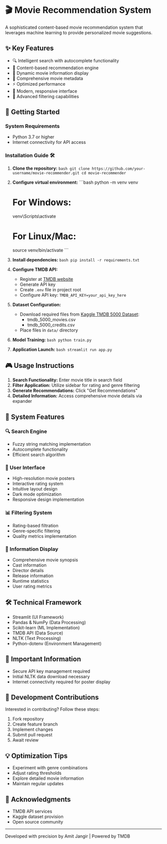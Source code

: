 # 🎬 Movie Recommendation System

A sophisticated content-based movie recommendation system that leverages machine learning to provide personalized movie suggestions.

## ✨ Key Features

- 🔍 Intelligent search with autocomplete functionality
- 🎯 Content-based recommendation engine
- 🌟 Dynamic movie information display
- 📝 Comprehensive movie metadata
- ⚡ Optimized performance
- 🎨 Modern, responsive interface
- 🎯 Advanced filtering capabilities

## 🚀 Getting Started

### System Requirements
- Python 3.7 or higher
- Internet connectivity for API access

### Installation Guide 🛠️

1. **Clone the repository:**   ```bash
   git clone https://github.com/your-username/movie-recommender.git
   cd movie-recommender   ```

2. **Configure virtual environment:**   ```bash
   python -m venv venv
   
   # For Windows:
   venv\Scripts\activate
   
   # For Linux/Mac:
   source venv/bin/activate   ```

3. **Install dependencies:**   ```bash
   pip install -r requirements.txt   ```

4. **Configure TMDB API:**
   - Register at [TMDB website](https://www.themoviedb.org/settings/api)
   - Generate API key
   - Create `.env` file in project root
   - Configure API key:     ```
     TMDB_API_KEY=your_api_key_here     ```

5. **Dataset Configuration:**
   - Download required files from [Kaggle TMDB 5000 Dataset](https://www.kaggle.com/tmdb/tmdb-movie-metadata):
     - tmdb_5000_movies.csv
     - tmdb_5000_credits.csv
   - Place files in `data/` directory

6. **Model Training:**   ```bash
   python train.py   ```

7. **Application Launch:**   ```bash
   streamlit run app.py   ```

## 🎮 Usage Instructions

1. **Search Functionality:** Enter movie title in search field
2. **Filter Application:** Utilize sidebar for rating and genre filtering
3. **Generate Recommendations:** Click "Get Recommendations"
4. **Detailed Information:** Access comprehensive movie details via expander

## 🎯 System Features

### 🔍 Search Engine
- Fuzzy string matching implementation
- Autocomplete functionality
- Efficient search algorithm

### 🎨 User Interface
- High-resolution movie posters
- Interactive rating system
- Intuitive layout design
- Dark mode optimization
- Responsive design implementation

### 📊 Filtering System
- Rating-based filtration
- Genre-specific filtering
- Quality metrics implementation

### 📝 Information Display
- Comprehensive movie synopsis
- Cast information
- Director details
- Release information
- Runtime statistics
- User rating metrics

## 🛠️ Technical Framework

- Streamlit (UI Framework)
- Pandas & NumPy (Data Processing)
- Scikit-learn (ML Implementation)
- TMDB API (Data Source)
- NLTK (Text Processing)
- Python-dotenv (Environment Management)

## 📝 Important Information

- Secure API key management required
- Initial NLTK data download necessary
- Internet connectivity required for poster display

## 🤝 Development Contributions

Interested in contributing? Follow these steps:
1. Fork repository
2. Create feature branch
3. Implement changes
4. Submit pull request
5. Await review

## 💡 Optimization Tips

- Experiment with genre combinations
- Adjust rating thresholds
- Explore detailed movie information
- Maintain regular updates

## 🙏 Acknowledgments

- TMDB API services
- Kaggle dataset provision
- Open source community

---
Developed with precision by Amit Jangir | Powered by TMDB